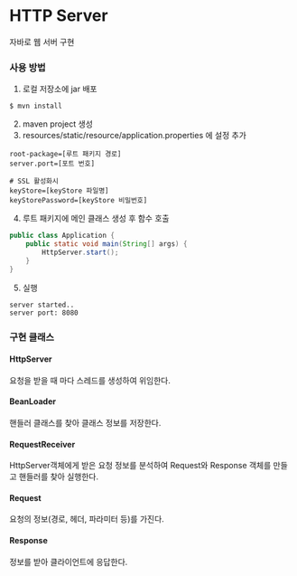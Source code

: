 # HTTP Server
자바로 웹 서버 구현

### 사용 방법
1. 로컬 저장소에 jar 배포
~~~
$ mvn install
~~~
2. maven project 생성
3. resources/static/resource/application.properties 에 설정 추가
~~~properties
root-package=[루트 패키지 경로]
server.port=[포트 번호]

# SSL 활성화시
keyStore=[keyStore 파일명]
keyStorePassword=[keyStore 비밀번호]
~~~
4. 루트 패키지에 메인 클래스 생성 후 함수 호출
~~~java
public class Application {
    public static void main(String[] args) {
        HttpServer.start();
    }
}
~~~

5. 실행
~~~
server started..
server port: 8080
~~~

### 구현 클래스
#### HttpServer
요청을 받을 때 마다 스레드를 생성하여 위임한다.
#### BeanLoader
핸들러 클래스를 찾아 클래스 정보를 저장한다.
#### RequestReceiver
HttpServer객체에게 받은 요청 정보를 분석하여 Request와 Response 객체를 만들고 핸들러를 찾아 실행한다.
#### Request
요청의 정보(경로, 헤더, 파라미터 등)를 가진다.
#### Response
정보를 받아 클라이언트에 응답한다. 